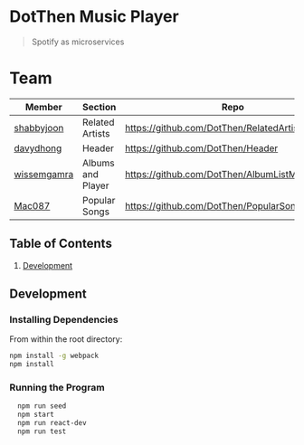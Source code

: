 # DotThen Music Player

> Spotify as microservices

# Team

|        Member    |Section                    |Repo                         |
|----------------|-------------------------------|-----------------------------|
|[shabbyjoon](https://github.com/shabbyjoon) | Related Artists | https://github.com/DotThen/RelatedArtists |
|[davydhong](https://github.com/davydhong)|Header            |https://github.com/DotThen/Header           |
|[wissemgamra](https://github.com/wissemgamra) | Albums and Player | https://github.com/DotThen/AlbumListMusicPlayer |
|[Mac087](https://github.com/Mac087) | Popular Songs | https://github.com/DotThen/PopularSongs |

## Table of Contents

<!-- 1. [Usage](#Usage) -->
<!-- 1. [Requirements](#requirements) -->
1. [Development](#development)

<!-- ## Usage

> In construction -->

<!-- ## Requirements

An `nvmrc` file is included if using [nvm](https://github.com/creationix/nvm).

- Node 6.13.0
- etc -->

## Development

### Installing Dependencies

From within the root directory:

```sh
npm install -g webpack
npm install
```

### Running the Program

```sh
  npm run seed
  npm start
  npm run react-dev
  npm run test
```





